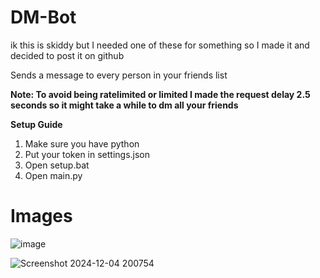 # DM-Bot
ik this is skiddy but I needed one of these for something so I made it and decided to post it on github

Sends a message to every person in your friends list

**Note: To avoid being ratelimited or limited I made the request delay 2.5 seconds so it might take a while to dm all your friends**

**Setup Guide**

1. Make sure you have python
2. Put your token in settings.json
3. Open setup.bat
4. Open main.py

# Images

![image](https://github.com/user-attachments/assets/a65234e3-787b-47f9-b93e-f1d4560be599)

![Screenshot 2024-12-04 200754](https://github.com/user-attachments/assets/5af60040-b99d-460a-ab63-ae6ef6b0b311)
